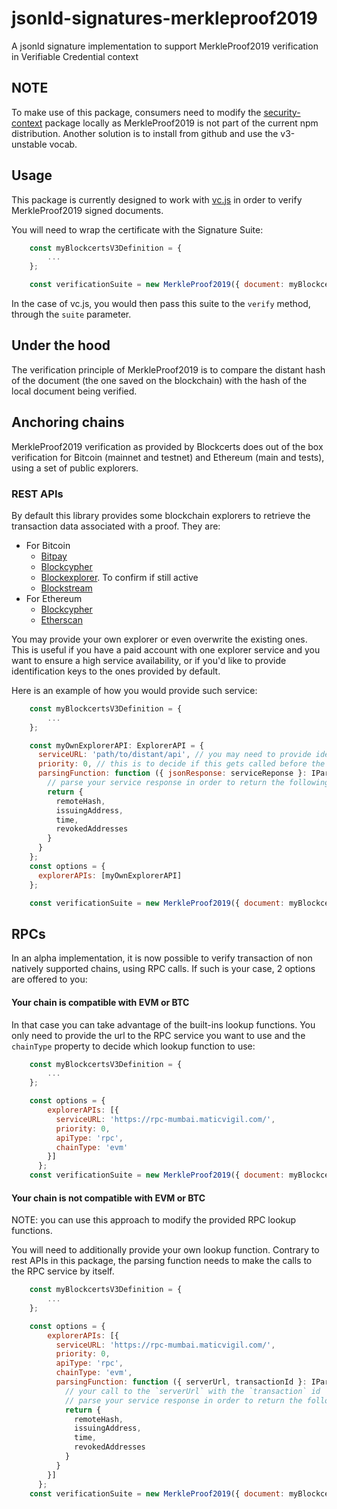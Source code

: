 # jsonld-signatures-merkleproof2019
A jsonld signature implementation to support MerkleProof2019 verification in Verifiable Credential context

## NOTE

To make use of this package, consumers need to modify the [security-context](https://www.npmjs.com/package/security-context) 
package locally as MerkleProof2019 is not part of the current npm distribution. Another solution is to install from github and use the v3-unstable vocab.

## Usage

This package is currently designed to work with [vc.js](https://github.com/digitalbazaar/vc-js) in order to 
verify MerkleProof2019 signed documents.
  
You will need to wrap the certificate with the Signature Suite:

```js
    const myBlockcertsV3Definition = {
        ...
    };

    const verificationSuite = new MerkleProof2019({ document: myBlockcertsV3Definition });
```

In the case of vc.js, you would then pass this suite to the `verify` method, through the `suite` parameter.

## Under the hood
The verification principle of MerkleProof2019 is to compare the distant hash of the document 
(the one saved on the blockchain) with the hash of the local document being verified.

## Anchoring chains
MerkleProof2019 verification as provided by Blockcerts does out of the box verification for Bitcoin (mainnet and testnet) and Ethereum (main and tests), using a set of
public explorers.

### REST APIs
By default this library provides some blockchain explorers to retrieve the transaction data associated with a proof. They are:
- For Bitcoin
    - [Bitpay](https://bitpay.com/insight)
    - [Blockcypher](https://blockcypher.com)
    - [Blockexplorer](https://blockexplorer.com). To confirm if still active
    - [Blockstream](https://blockstream.info)
- For Ethereum
    - [Blockcypher](https://blockcypher.com)
    - [Etherscan](https://etherscan.io/)


You may provide your own explorer or even overwrite the existing ones. This is useful if you have a paid account with one explorer service and you want to ensure a high service availability,
or if you'd like to provide identification keys to the ones provided by default.

Here is an example of how you would provide such service:
```js
    const myBlockcertsV3Definition = {
        ...
    };

    const myOwnExplorerAPI: ExplorerAPI = {
      serviceURL: 'path/to/distant/api', // you may need to provide identification details here according to your service pattern
      priority: 0, // this is to decide if this gets called before the out-of-the-box services. 0 means your custom service is going to be called first, use 1 if you prefer the default explorers to be called first.
      parsingFunction: function ({ jsonResponse: serviceReponse }: IParsingFunctionAPI): TransactionData { // only define this function when referring to a custom explorer
        // parse your service response in order to return the following information:
        return {
          remoteHash,
          issuingAddress,
          time,
          revokedAddresses
        }
      }   
    };
    const options = {
      explorerAPIs: [myOwnExplorerAPI]
    };

    const verificationSuite = new MerkleProof2019({ document: myBlockcertsV3Definition, options });
```

## RPCs
In an alpha implementation, it is now possible to verify transaction of non natively supported chains, using RPC calls.
If such is your case, 2 options are offered to you:

#### Your chain is compatible with EVM or BTC
In that case you can take advantage of the built-ins lookup functions. You only need to provide the url to the RPC service you want to use and the `chainType` property to decide which
lookup function to use:

```js
    const myBlockcertsV3Definition = {
        ...
    };

    const options = {
        explorerAPIs: [{
          serviceURL: 'https://rpc-mumbai.maticvigil.com/',
          priority: 0,
          apiType: 'rpc',
          chainType: 'evm'
        }]
      };
    const verificationSuite = new MerkleProof2019({ document: myBlockcertsV3Definition, options });
```

#### Your chain is not compatible with EVM or BTC
NOTE: you can use this approach to modify the provided RPC lookup functions.

You will need to additionally provide your own lookup function. Contrary to rest APIs in this package, the parsing function needs to make the calls to the RPC service by itself.  

```js
    const myBlockcertsV3Definition = {
        ...
    };

    const options = {
        explorerAPIs: [{
          serviceURL: 'https://rpc-mumbai.maticvigil.com/',
          priority: 0,
          apiType: 'rpc',
          chainType: 'evm',
          parsingFunction: function ({ serverUrl, transactionId }: IParsingFunctionAPI): TransactionData { // note that function signature is different than for REST parsingFunctions
            // your call to the `serverUrl` with the `transaction` id
            // parse your service response in order to return the following information:
            return {
              remoteHash,
              issuingAddress,
              time,
              revokedAddresses
            }
          }
        }]
      };
    const verificationSuite = new MerkleProof2019({ document: myBlockcertsV3Definition, options });
```
